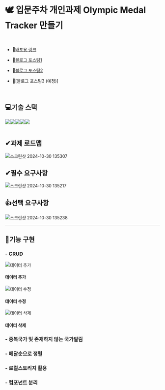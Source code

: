 # 🕊 입문주차 개인과제 Olympic Medal Tracker 만들기 

<br>

- 🔭[배포용 링크](https://medal-tracker-tau.vercel.app/)

- 🔭[블로그 포스팅1](https://velog.io/@hhyun19/%EA%B0%9C%EC%9D%B8%EA%B3%BC%EC%A0%9C-%EC%98%AC%EB%A6%BC%ED%94%BD-%EB%A9%94%EB%8B%AC-%ED%8A%B8%EB%9E%99%EC%BB%A4-%EB%A7%8C%EB%93%A4%EA%B8%B0)

- 🔭[블로그 포스팅2](https://velog.io/@hhyun19/%EA%B0%9C%EC%9D%B8%EA%B3%BC%EC%A0%9C-%EC%98%AC%EB%A6%BC%ED%94%BD-%EB%A9%94%EB%8B%AC-%ED%8A%B8%EB%9E%99%EC%BB%A4-%EB%A7%8C%EB%93%A4%EA%B8%B02)

- 🔭[블로그 포스팅3 (예정)]
<br>

## 💻기술 스택

<div style="display:flex; justify-contents: center;">
  <img src="https://img.shields.io/badge/HTML5-E34F26?style=for-the-badge&logo=html5&logoColor=white">
  <img src="https://img.shields.io/badge/CSS3-1572B6?style=for-the-badge&logo=css3&logoColor=white"> 
  <img src="https://img.shields.io/badge/JavaScript-323330?style=for-the-badge&logo=javascript&logoColor=F7DF1E">
  <img src="https://img.shields.io/badge/git-orange?style=for-the-badge&logo=git&logoColor=white">
  <img src="https://img.shields.io/badge/react-0769AD?style=for-the-badge&logo=react&logoColor=white">  
</div>
<br>

## ✔과제 로드맵
![스크린샷 2024-10-30 135307](https://github.com/user-attachments/assets/3def240d-8d4e-46d0-bb3c-23cafe16ecba)

## ✔필수 요구사항
![스크린샷 2024-10-30 135217](https://github.com/user-attachments/assets/d9fa1ee4-0624-4564-ac3f-42efa04b83ef)
<br>

## 👍선택 요구사항
![스크린샷 2024-10-30 135238](https://github.com/user-attachments/assets/784d1c26-fe33-472e-be26-67208a7770c6)

---

  ## 🎥기능 구현
  ### - CRUD
  
  ![데이터 추가](https://github.com/user-attachments/assets/ecbccf70-c3c7-4605-9388-b6739cf0c6f1)<br/>
  
  #### 데이터 추가
  
  ![데이터 수정](https://github.com/user-attachments/assets/c6663998-e349-4b81-8a18-87f09eb9116d)<br/>
  
  #### 데이터 수정
  
  ![데이터 삭제](https://github.com/user-attachments/assets/ebef4c0e-5a79-4097-a6f4-80b2848412cc)<br/>
  
  #### 데이터 삭제
  
  ### - 중복국가 및 존재하지 않는 국가알림
  ### - 메달순으로 정렬
  ### - 로컬스토리지 활용
  ### - 컴포넌트 분리
